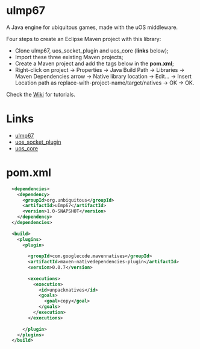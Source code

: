 uImp67
======

A Java engine for ubiquitous games, made with the uOS middleware.

Four steps to create an Eclipse Maven project with this library:
* Clone uImp67, uos_socket_plugin and uos_core (**links** below);
* Import these three existing Maven projects;
* Create a Maven project and add the tags below in the **pom.xml**;
* Right-click on project -> Properties -> Java Build Path -> Libraries -> Maven Dependencies arrow -> Native library location -> Edit... -> Insert Location path as replace-with-project-name/target/natives -> OK -> OK.

Check the [Wiki](https://github.com/matheuscscp/uImp67/wiki) for tutorials.

Links
=====

* [uImp67](https://github.com/matheuscscp/uImp67)
* [uos_socket_plugin](https://github.com/UnBiquitous/uos_socket_plugin)
* [uos_core](https://github.com/UnBiquitous/uos_core)

pom.xml
=======

```xml
  <dependencies>
    <dependency>
      <groupId>org.unbiquitous</groupId>
      <artifactId>uImp67</artifactId>
      <version>1.0-SNAPSHOT</version>
    </dependency>
  </dependencies>
  
  <build>
    <plugins>
      <plugin>
        
        <groupId>com.googlecode.mavennatives</groupId>
        <artifactId>maven-nativedependencies-plugin</artifactId>
        <version>0.0.7</version>
        
        <executions>
          <execution>
            <id>unpacknatives</id>
            <goals>
              <goal>copy</goal>
            </goals>
          </execution>
        </executions>
        
      </plugin>
    </plugins>
  </build>
```
